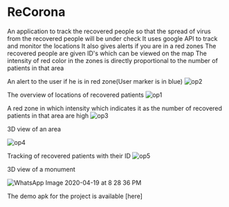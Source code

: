 # ReCorona

An application to track the recovered people so that the spread of virus from the recovered people will be under check
It uses google API to track and monitor the locations
It also gives alerts if you are in a red zones
The recovered people are given ID's which can be viewed on the map
The intensity of red color in the zones is directly proportional to the number of patients in that area


An alert to the user if he is in red zone(User marker is in blue)
![op2](https://user-images.githubusercontent.com/45101690/79693798-7055f280-828a-11ea-8b26-82027704d554.jpeg)

The overview of locations of recovered patients
![op1](https://user-images.githubusercontent.com/45101690/79693800-7055f280-828a-11ea-9978-b4697c198a0e.jpeg)

A red zone in which intensity which indicates it as the number of recovered patients in that area are high
![op3](https://user-images.githubusercontent.com/45101690/79693793-6d5b0200-828a-11ea-8a21-834de4b68c15.jpeg)

3D view of an area

![op4](https://user-images.githubusercontent.com/45101690/79693796-6f24c580-828a-11ea-9bff-c2ce42794139.jpg)

Tracking of recovered patients with their ID
![op5](https://user-images.githubusercontent.com/45101690/79693797-6fbd5c00-828a-11ea-9ebb-f3e62b5959dd.jpeg)

3D view of a monument

![WhatsApp Image 2020-04-19 at 8 28 36 PM](https://user-images.githubusercontent.com/45101690/79693959-35a08a00-828b-11ea-9aee-099b7837db1a.jpeg)

The demo apk for the project is available [here]
